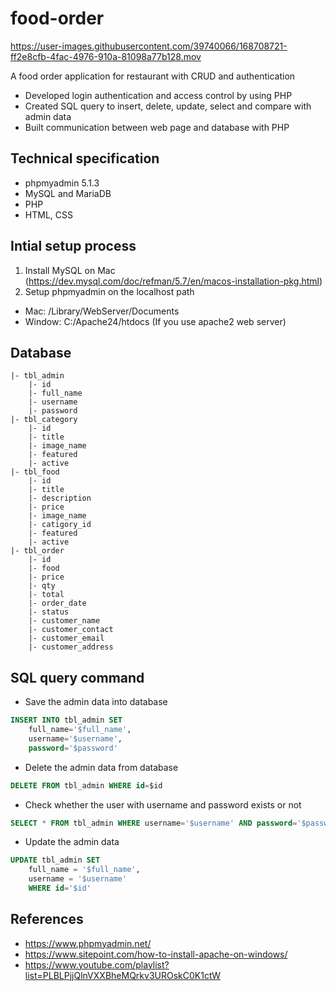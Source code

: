 # food-order

https://user-images.githubusercontent.com/39740066/168708721-ff2e8cfb-4fac-4976-910a-81098a77b128.mov

A food order application for restaurant with CRUD and authentication

-   Developed login authentication and access control by using PHP
-   Created SQL query to insert, delete, update, select and compare with admin data
-   Built communication between web page and database with PHP

## Technical specification

-   phpmyadmin 5.1.3
-   MySQL and MariaDB
-   PHP
-   HTML, CSS

## Intial setup process

1. Install MySQL on Mac (https://dev.mysql.com/doc/refman/5.7/en/macos-installation-pkg.html)
2. Setup phpmyadmin on the localhost path

-   Mac: /Library/WebServer/Documents
-   Window: C:/Apache24/htdocs (If you use apache2 web server)

## Database

```
|- tbl_admin
    |- id
    |- full_name
    |- username
    |- password
|- tbl_category
    |- id
    |- title
    |- image_name
    |- featured
    |- active
|- tbl_food
    |- id
    |- title
    |- description
    |- price
    |- image_name
    |- catigory_id
    |- featured
    |- active
|- tbl_order
    |- id
    |- food
    |- price
    |- qty
    |- total
    |- order_date
    |- status
    |- customer_name
    |- customer_contact
    |- customer_email
    |- customer_address
```

## SQL query command

-   Save the admin data into database

```sql
INSERT INTO tbl_admin SET
    full_name='$full_name',
    username='$username',
    password='$password'
```

-   Delete the admin data from database

```sql
DELETE FROM tbl_admin WHERE id=$id
```

-   Check whether the user with username and password exists or not

```sql
SELECT * FROM tbl_admin WHERE username='$username' AND password='$password'
```

-   Update the admin data

```sql
UPDATE tbl_admin SET
    full_name = '$full_name',
    username = '$username'
    WHERE id='$id'
```

## References

-   https://www.phpmyadmin.net/
-   https://www.sitepoint.com/how-to-install-apache-on-windows/
-   https://www.youtube.com/playlist?list=PLBLPjjQlnVXXBheMQrkv3UROskC0K1ctW
